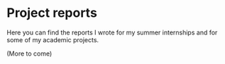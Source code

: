 # Project reports

Here you can find the reports I wrote for my summer internships and for some of my academic projects.

(More to come)
